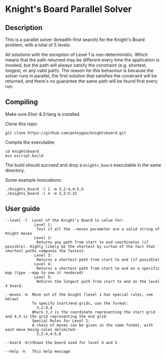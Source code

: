 # Knight's Board Parallel Solver

## Description

This is a parallel solver (breadth-first search) for the Knight's Board problem, with a total of 5 levels.

All solutions with the exception of Level 1 is non-deterministic. Which means that the path returned may be different every time the application is invoked, but the path will always satisfy the constraint (e.g. shortest, longest, or any valid path). The reason for this behaviour is because the solver runs in parallel, the first solution that satisfies the constraint will be returned, and there's no guarantee the same path will be found first every run.

## Compiling

Make sure Elixir & Erlang is installed.

Clone this repo:

`git clone https://github.com/peteygao/knightsboard.git`

Compile the executable:
```
cd knightsboard
mix escript.build
```

The build should succeed and drop a `knights_board` executable in the same directory.

Some example invocations:
```
./knights_board -l 1 -m 3,2:4,4:5,6
./knights_board -l 4 -m 3,2:5:32
```

## User guide

```
--level -l  Level of the Knight's Board to solve for:
             Level 1:
              Test if all the --moves parameter are a valid string of Knight moves
             Level 2:
              Returns any path from start to end coordinates (if possible). Highly likely be the shortest by virtue of the fact that shortest paths computes the fastest.
             Level 3:
              Returns a shortest path from start to end (if possible)
             Level 4:
              Returns a shortest path from start to end on a specific map (type --map to see it rendered)
             Level 5:
              Returns the longest path from start to end on the level 4 board.

--moves -m  Move set of the knight (level 1 has special rules, see below)
            To specify start/end grids, use the format:
              3,2:4,4
            Where 3,2 is the coordinate representing the start grid and 4,4 is the grid representing the end grid
            Special Rules for Level 1:
            A chain of moves can be given in the same format, with each move being colon delimited:
              3,2:4,4:5,6

--board -b\tShows the board used for level 4 and 5

--help -h   This help message
```
